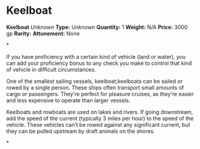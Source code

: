 # Keelboat

**Keelboat**
_Unknown_
**Type:** Unknown
**Quantity:** 1
**Weight:** N/A
**Price:** 3000 gp
**Rarity:** 
**Attunement:** None

*<p>If you have proficiency with a certain kind of vehicle (land or water), you can add your proficiency bonus to any check you make to control that kind of vehicle in difficult circumstances.

One of the smallest sailing vessels, keelboat;keelboats can be sailed or rowed by a single person. These ships often transport small amounts of cargo or passengers. They're perfect for pleasure cruises, as they're easier and less expensive to operate than larger vessels.

Keelboats and rowboats are used on lakes and rivers. If going downstream, add the speed of the current (typically 3 miles per hour) to the speed of the vehicle. These vehicles can’t be rowed against any significant current, but they can be pulled upstream by draft animals on the shores.</p>*